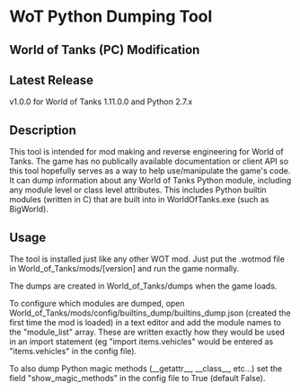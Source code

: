 # WoT Python Dumping Tool
## World of Tanks (PC) Modification
## Latest Release
v1.0.0 for World of Tanks 1.11.0.0 and Python 2.7.x

## Description
This tool is intended for mod making and reverse engineering for World of Tanks. The game has no publically available documentation or client API so this tool hopefully serves as a way to help use/manipulate the game's code. It can dump information about any World of Tanks Python module, including any module level or class level attributes. This includes Python builtin modules (written in C) that are built into in WorldOfTanks.exe (such as BigWorld).

## Usage
The tool is installed just like any other WOT mod. Just put the .wotmod file in World_of_Tanks/mods/[version] and run the game normally.

The dumps are created in World_of_Tanks/dumps when the game loads.

To configure which modules are dumped, open World_of_Tanks/mods/config/builtins_dump/builtins_dump.json (created the first time the mod is loaded) in a text editor and add the module names to the "module_list" array. These are written exactly how they would be used in an import statement (eg "import items.vehicles" would be entered as "items.vehicles" in the config file).

To also dump Python magic methods (\_\_getattr\_\_, \_\_class\_\_, etc...) set the field "show_magic_methods" in the config file to True (default False).
